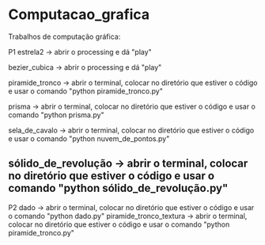 # Computacao_grafica
Trabalhos de computação gráfica:

P1
estrela2 -> abrir o processing e dá "play"

bezier_cubica -> abrir o processing e dá "play"

piramide_tronco -> abrir o terminal, colocar no diretório que estiver o código e usar o comando "python piramide_tronco.py"

prisma -> abrir o terminal, colocar no diretório que estiver o código e usar o comando "python prisma.py"

sela_de_cavalo -> abrir o terminal, colocar no diretório que estiver o código e usar o comando "python nuvem_de_pontos.py"

sólido_de_revolução -> abrir o terminal, colocar no diretório que estiver o código e usar o comando "python sólido_de_revolução.py"
-----------------------------------------------------------------------------------------------------------------------------------------

P2
dado -> abrir o terminal, colocar no diretório que estiver o código e usar o comando "python dado.py"
piramide_tronco_textura -> abrir o terminal, colocar no diretório que estiver o código e usar o comando "python piramide_tronco.py"
